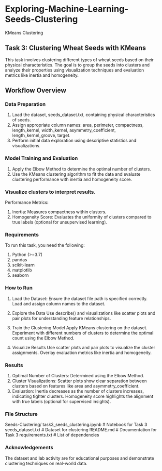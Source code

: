 # Exploring-Machine-Learning-Seeds-Clustering
KMeans Clustering

## Task 3: Clustering Wheat Seeds with KMeans
This task involves clustering different types of wheat seeds based on their physical characteristics. The goal is to group the seeds into clusters and analyze their properties using visualization techniques and evaluation metrics like inertia and homogeneity.

## Workflow Overview
### Data Preparation
1. Load the dataset, seeds_dataset.txt, containing physical characteristics of seeds.
2. Assign appropriate column names:
area, perimeter, compactness, length_kernel, width_kernel, asymmetry_coefficient, length_kernel_groove, target.
3. Perform initial data exploration using descriptive statistics and visualizations.

### Model Training and Evaluation
1. Apply the Elbow Method to determine the optimal number of clusters.
2. Use the KMeans clustering algorithm to fit the data and evaluate clustering performance with inertia and homogeneity score.

### Visualize clusters to interpret results.
Performance Metrics:
1. Inertia: Measures compactness within clusters.
2. Homogeneity Score: Evaluates the uniformity of clusters compared to true labels (optional for unsupervised learning).

### Requirements
To run this task, you need the following:
1. Python (>=3.7)
2. pandas
3. scikit-learn
4. matplotlib
5. seaborn

### How to Run
1. Load the Dataset:
   Ensure the dataset file path is specified correctly.
   Load and assign column names to the dataset.
   
2. Explore the Data
   Use describe() and visualizations like scatter plots and pair plots for understanding feature relationships.

3. Train the Clustering Model
   Apply KMeans clustering on the dataset.
   Experiment with different numbers of clusters to determine the optimal count using the Elbow Method.

4. Visualize Results
   Use scatter plots and pair plots to visualize the cluster assignments.
   Overlay evaluation metrics like inertia and homogeneity.

### Results
1. Optimal Number of Clusters: Determined using the Elbow Method.
2. Cluster Visualizations: Scatter plots show clear separation between clusters based on features like area and asymmetry_coefficient.
3. Evaluation: Inertia decreases as the number of clusters increases, indicating tighter clusters.
   Homogeneity score highlights the alignment with true labels (optional for supervised insights).

### File Structure
Seeds-Clustering/
task3_seeds_clustering.ipynb # Notebook for Task 3
seeds_dataset.txt # Dataset for clustering
README.md # Documentation for Task 3
requirements.txt # List of dependencies

### Acknowledgements
The dataset and lab activity are for educational purposes and demonstrate clustering techniques on real-world data.

